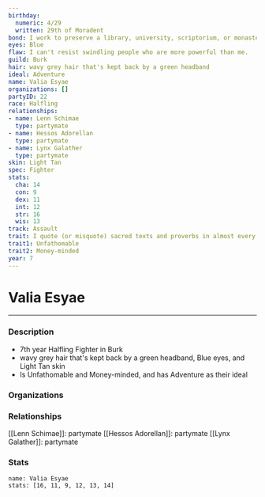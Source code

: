 ```yaml
---
birthday:
  numeric: 4/29
  written: 29th of Moradent
bond: I work to preserve a library, university, scriptorium, or monastery.
eyes: Blue
flaw: I can't resist swindling people who are more powerful than me.
guild: Burk
hair: wavy grey hair that's kept back by a green headband
ideal: Adventure
name: Valia Esyae
organizations: []
partyID: 22
race: Halfling
relationships:
- name: Lenn Schimae
  type: partymate
- name: Hessos Adorellan
  type: partymate
- name: Lynx Galather
  type: partymate
skin: Light Tan
spec: Fighter
stats:
  cha: 14
  con: 9
  dex: 11
  int: 12
  str: 16
  wis: 13
track: Assault
trait: I quote (or misquote) sacred texts and proverbs in almost every situation.
trait1: Unfathomable
trait2: Money-minded
year: 7
---
```

# Valia Esyae
---
### Description
- 7th year Halfling Fighter in Burk
- wavy grey hair that's kept back by a green headband, Blue eyes, and Light Tan skin
- Is Unfathomable and Money-minded, and has Adventure as their ideal

### Organizations
### Relationships
[[Lenn Schimae]]: partymate
[[Hessos Adorellan]]: partymate
[[Lynx Galather]]: partymate
### Stats
```statblock
name: Valia Esyae
stats: [16, 11, 9, 12, 13, 14]
```